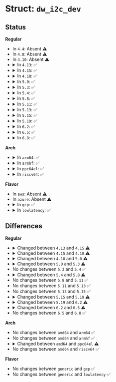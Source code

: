 # Struct: <code>dw_i2c_dev</code>

## Status
<b>Regular</b>
<ul>
<li>
In <code>4.4</code>: Absent ⚠️
</li>
<li>
In <code>4.8</code>: Absent ⚠️
</li>
<li>
In <code>4.10</code>: Absent ⚠️
</li>
<li>
<details>
<summary>In <code>4.13</code>: ✅</summary>

```c
struct dw_i2c_dev {
    struct device *dev;
    void *base;
    struct completion cmd_complete;
    struct clk *clk;
    struct reset_control *rst;
    struct i2c_client *slave;
    u32 (*get_clk_rate_khz)(struct dw_i2c_dev *);
    struct dw_pci_controller *controller;
    int cmd_err;
    struct i2c_msg *msgs;
    int msgs_num;
    int msg_write_idx;
    u32 tx_buf_len;
    u8 *tx_buf;
    int msg_read_idx;
    u32 rx_buf_len;
    u8 *rx_buf;
    int msg_err;
    unsigned int status;
    u32 abort_source;
    int irq;
    u32 flags;
    struct i2c_adapter adapter;
    u32 functionality;
    u32 master_cfg;
    u32 slave_cfg;
    unsigned int tx_fifo_depth;
    unsigned int rx_fifo_depth;
    int rx_outstanding;
    u32 clk_freq;
    u32 sda_hold_time;
    u32 sda_falling_time;
    u32 scl_falling_time;
    u16 ss_hcnt;
    u16 ss_lcnt;
    u16 fs_hcnt;
    u16 fs_lcnt;
    u16 fp_hcnt;
    u16 fp_lcnt;
    u16 hs_hcnt;
    u16 hs_lcnt;
    struct pm_qos_request pm_qos;
    int (*acquire_lock)(struct dw_i2c_dev *);
    void (*release_lock)(struct dw_i2c_dev *);
    bool pm_disabled;
    void (*disable)(struct dw_i2c_dev *);
    void (*disable_int)(struct dw_i2c_dev *);
    int (*init)(struct dw_i2c_dev *);
    int mode;
};
```
</details>
</li>
<li>
<details>
<summary>In <code>4.15</code>: ✅</summary>

```c
struct dw_i2c_dev {
    struct device *dev;
    void *base;
    struct completion cmd_complete;
    struct clk *clk;
    struct reset_control *rst;
    struct i2c_client *slave;
    u32 (*get_clk_rate_khz)(struct dw_i2c_dev *);
    struct dw_pci_controller *controller;
    int cmd_err;
    struct i2c_msg *msgs;
    int msgs_num;
    int msg_write_idx;
    u32 tx_buf_len;
    u8 *tx_buf;
    int msg_read_idx;
    u32 rx_buf_len;
    u8 *rx_buf;
    int msg_err;
    unsigned int status;
    u32 abort_source;
    int irq;
    u32 flags;
    struct i2c_adapter adapter;
    u32 functionality;
    u32 master_cfg;
    u32 slave_cfg;
    unsigned int tx_fifo_depth;
    unsigned int rx_fifo_depth;
    int rx_outstanding;
    u32 clk_freq;
    u32 sda_hold_time;
    u32 sda_falling_time;
    u32 scl_falling_time;
    u16 ss_hcnt;
    u16 ss_lcnt;
    u16 fs_hcnt;
    u16 fs_lcnt;
    u16 fp_hcnt;
    u16 fp_lcnt;
    u16 hs_hcnt;
    u16 hs_lcnt;
    struct pm_qos_request pm_qos;
    int (*acquire_lock)(struct dw_i2c_dev *);
    void (*release_lock)(struct dw_i2c_dev *);
    bool pm_disabled;
    bool suspended;
    bool skip_resume;
    void (*disable)(struct dw_i2c_dev *);
    void (*disable_int)(struct dw_i2c_dev *);
    int (*init)(struct dw_i2c_dev *);
    int mode;
};
```
</details>
</li>
<li>
<details>
<summary>In <code>4.18</code>: ✅</summary>

```c
struct dw_i2c_dev {
    struct device *dev;
    void *base;
    struct completion cmd_complete;
    struct clk *clk;
    struct reset_control *rst;
    struct i2c_client *slave;
    u32 (*get_clk_rate_khz)(struct dw_i2c_dev *);
    struct dw_pci_controller *controller;
    int cmd_err;
    struct i2c_msg *msgs;
    int msgs_num;
    int msg_write_idx;
    u32 tx_buf_len;
    u8 *tx_buf;
    int msg_read_idx;
    u32 rx_buf_len;
    u8 *rx_buf;
    int msg_err;
    unsigned int status;
    u32 abort_source;
    int irq;
    u32 flags;
    struct i2c_adapter adapter;
    u32 functionality;
    u32 master_cfg;
    u32 slave_cfg;
    unsigned int tx_fifo_depth;
    unsigned int rx_fifo_depth;
    int rx_outstanding;
    u32 clk_freq;
    u32 sda_hold_time;
    u32 sda_falling_time;
    u32 scl_falling_time;
    u16 ss_hcnt;
    u16 ss_lcnt;
    u16 fs_hcnt;
    u16 fs_lcnt;
    u16 fp_hcnt;
    u16 fp_lcnt;
    u16 hs_hcnt;
    u16 hs_lcnt;
    struct pm_qos_request pm_qos;
    int (*acquire_lock)(struct dw_i2c_dev *);
    void (*release_lock)(struct dw_i2c_dev *);
    bool pm_disabled;
    void (*disable)(struct dw_i2c_dev *);
    void (*disable_int)(struct dw_i2c_dev *);
    int (*init)(struct dw_i2c_dev *);
    int mode;
    struct i2c_bus_recovery_info rinfo;
};
```
</details>
</li>
<li>
<details>
<summary>In <code>5.0</code>: ✅</summary>

```c
struct dw_i2c_dev {
    struct device *dev;
    void *base;
    void *ext;
    struct completion cmd_complete;
    struct clk *clk;
    struct reset_control *rst;
    struct i2c_client *slave;
    u32 (*get_clk_rate_khz)(struct dw_i2c_dev *);
    struct dw_pci_controller *controller;
    int cmd_err;
    struct i2c_msg *msgs;
    int msgs_num;
    int msg_write_idx;
    u32 tx_buf_len;
    u8 *tx_buf;
    int msg_read_idx;
    u32 rx_buf_len;
    u8 *rx_buf;
    int msg_err;
    unsigned int status;
    u32 abort_source;
    int irq;
    u32 flags;
    struct i2c_adapter adapter;
    u32 functionality;
    u32 master_cfg;
    u32 slave_cfg;
    unsigned int tx_fifo_depth;
    unsigned int rx_fifo_depth;
    int rx_outstanding;
    struct i2c_timings timings;
    u32 sda_hold_time;
    u16 ss_hcnt;
    u16 ss_lcnt;
    u16 fs_hcnt;
    u16 fs_lcnt;
    u16 fp_hcnt;
    u16 fp_lcnt;
    u16 hs_hcnt;
    u16 hs_lcnt;
    int (*acquire_lock)();
    void (*release_lock)();
    bool shared_with_punit;
    void (*disable)(struct dw_i2c_dev *);
    void (*disable_int)(struct dw_i2c_dev *);
    int (*init)(struct dw_i2c_dev *);
    int (*set_sda_hold_time)(struct dw_i2c_dev *);
    int mode;
    struct i2c_bus_recovery_info rinfo;
};
```
</details>
</li>
<li>
<details>
<summary>In <code>5.3</code>: ✅</summary>

```c
struct dw_i2c_dev {
    struct device *dev;
    void *base;
    void *ext;
    struct completion cmd_complete;
    struct clk *clk;
    struct clk *pclk;
    struct reset_control *rst;
    struct i2c_client *slave;
    u32 (*get_clk_rate_khz)(struct dw_i2c_dev *);
    struct dw_pci_controller *controller;
    int cmd_err;
    struct i2c_msg *msgs;
    int msgs_num;
    int msg_write_idx;
    u32 tx_buf_len;
    u8 *tx_buf;
    int msg_read_idx;
    u32 rx_buf_len;
    u8 *rx_buf;
    int msg_err;
    unsigned int status;
    u32 abort_source;
    int irq;
    u32 flags;
    struct i2c_adapter adapter;
    u32 functionality;
    u32 master_cfg;
    u32 slave_cfg;
    unsigned int tx_fifo_depth;
    unsigned int rx_fifo_depth;
    int rx_outstanding;
    struct i2c_timings timings;
    u32 sda_hold_time;
    u16 ss_hcnt;
    u16 ss_lcnt;
    u16 fs_hcnt;
    u16 fs_lcnt;
    u16 fp_hcnt;
    u16 fp_lcnt;
    u16 hs_hcnt;
    u16 hs_lcnt;
    int (*acquire_lock)();
    void (*release_lock)();
    bool shared_with_punit;
    void (*disable)(struct dw_i2c_dev *);
    void (*disable_int)(struct dw_i2c_dev *);
    int (*init)(struct dw_i2c_dev *);
    int (*set_sda_hold_time)(struct dw_i2c_dev *);
    int mode;
    struct i2c_bus_recovery_info rinfo;
    bool suspended;
};
```
</details>
</li>
<li>
<details>
<summary>In <code>5.4</code>: ✅</summary>

```c
struct dw_i2c_dev {
    struct device *dev;
    void *base;
    void *ext;
    struct completion cmd_complete;
    struct clk *clk;
    struct clk *pclk;
    struct reset_control *rst;
    struct i2c_client *slave;
    u32 (*get_clk_rate_khz)(struct dw_i2c_dev *);
    struct dw_pci_controller *controller;
    int cmd_err;
    struct i2c_msg *msgs;
    int msgs_num;
    int msg_write_idx;
    u32 tx_buf_len;
    u8 *tx_buf;
    int msg_read_idx;
    u32 rx_buf_len;
    u8 *rx_buf;
    int msg_err;
    unsigned int status;
    u32 abort_source;
    int irq;
    u32 flags;
    struct i2c_adapter adapter;
    u32 functionality;
    u32 master_cfg;
    u32 slave_cfg;
    unsigned int tx_fifo_depth;
    unsigned int rx_fifo_depth;
    int rx_outstanding;
    struct i2c_timings timings;
    u32 sda_hold_time;
    u16 ss_hcnt;
    u16 ss_lcnt;
    u16 fs_hcnt;
    u16 fs_lcnt;
    u16 fp_hcnt;
    u16 fp_lcnt;
    u16 hs_hcnt;
    u16 hs_lcnt;
    int (*acquire_lock)();
    void (*release_lock)();
    bool shared_with_punit;
    void (*disable)(struct dw_i2c_dev *);
    void (*disable_int)(struct dw_i2c_dev *);
    int (*init)(struct dw_i2c_dev *);
    int (*set_sda_hold_time)(struct dw_i2c_dev *);
    int mode;
    struct i2c_bus_recovery_info rinfo;
    bool suspended;
};
```
</details>
</li>
<li>
<details>
<summary>In <code>5.8</code>: ✅</summary>

```c
struct dw_i2c_dev {
    struct device *dev;
    struct regmap *map;
    struct regmap *sysmap;
    void *base;
    void *ext;
    struct completion cmd_complete;
    struct clk *clk;
    struct clk *pclk;
    struct reset_control *rst;
    struct i2c_client *slave;
    u32 (*get_clk_rate_khz)(struct dw_i2c_dev *);
    int cmd_err;
    struct i2c_msg *msgs;
    int msgs_num;
    int msg_write_idx;
    u32 tx_buf_len;
    u8 *tx_buf;
    int msg_read_idx;
    u32 rx_buf_len;
    u8 *rx_buf;
    int msg_err;
    unsigned int status;
    u32 abort_source;
    int irq;
    u32 flags;
    struct i2c_adapter adapter;
    u32 functionality;
    u32 master_cfg;
    u32 slave_cfg;
    unsigned int tx_fifo_depth;
    unsigned int rx_fifo_depth;
    int rx_outstanding;
    struct i2c_timings timings;
    u32 sda_hold_time;
    u16 ss_hcnt;
    u16 ss_lcnt;
    u16 fs_hcnt;
    u16 fs_lcnt;
    u16 fp_hcnt;
    u16 fp_lcnt;
    u16 hs_hcnt;
    u16 hs_lcnt;
    int (*acquire_lock)();
    void (*release_lock)();
    bool shared_with_punit;
    void (*disable)(struct dw_i2c_dev *);
    void (*disable_int)(struct dw_i2c_dev *);
    int (*init)(struct dw_i2c_dev *);
    int (*set_sda_hold_time)(struct dw_i2c_dev *);
    int mode;
    struct i2c_bus_recovery_info rinfo;
    bool suspended;
};
```
</details>
</li>
<li>
<details>
<summary>In <code>5.11</code>: ✅</summary>

```c
struct dw_i2c_dev {
    struct device *dev;
    struct regmap *map;
    struct regmap *sysmap;
    void *base;
    void *ext;
    struct completion cmd_complete;
    struct clk *clk;
    struct clk *pclk;
    struct reset_control *rst;
    struct i2c_client *slave;
    u32 (*get_clk_rate_khz)(struct dw_i2c_dev *);
    int cmd_err;
    struct i2c_msg *msgs;
    int msgs_num;
    int msg_write_idx;
    u32 tx_buf_len;
    u8 *tx_buf;
    int msg_read_idx;
    u32 rx_buf_len;
    u8 *rx_buf;
    int msg_err;
    unsigned int status;
    u32 abort_source;
    int irq;
    u32 flags;
    struct i2c_adapter adapter;
    u32 functionality;
    u32 master_cfg;
    u32 slave_cfg;
    unsigned int tx_fifo_depth;
    unsigned int rx_fifo_depth;
    int rx_outstanding;
    struct i2c_timings timings;
    u32 sda_hold_time;
    u16 ss_hcnt;
    u16 ss_lcnt;
    u16 fs_hcnt;
    u16 fs_lcnt;
    u16 fp_hcnt;
    u16 fp_lcnt;
    u16 hs_hcnt;
    u16 hs_lcnt;
    int (*acquire_lock)();
    void (*release_lock)();
    bool shared_with_punit;
    void (*disable)(struct dw_i2c_dev *);
    void (*disable_int)(struct dw_i2c_dev *);
    int (*init)(struct dw_i2c_dev *);
    int (*set_sda_hold_time)(struct dw_i2c_dev *);
    int mode;
    struct i2c_bus_recovery_info rinfo;
    bool suspended;
};
```
</details>
</li>
<li>
<details>
<summary>In <code>5.13</code>: ✅</summary>

```c
struct dw_i2c_dev {
    struct device *dev;
    struct regmap *map;
    struct regmap *sysmap;
    void *base;
    void *ext;
    struct completion cmd_complete;
    struct clk *clk;
    struct clk *pclk;
    struct reset_control *rst;
    struct i2c_client *slave;
    u32 (*get_clk_rate_khz)(struct dw_i2c_dev *);
    int cmd_err;
    struct i2c_msg *msgs;
    int msgs_num;
    int msg_write_idx;
    u32 tx_buf_len;
    u8 *tx_buf;
    int msg_read_idx;
    u32 rx_buf_len;
    u8 *rx_buf;
    int msg_err;
    unsigned int status;
    u32 abort_source;
    int irq;
    u32 flags;
    struct i2c_adapter adapter;
    u32 functionality;
    u32 master_cfg;
    u32 slave_cfg;
    unsigned int tx_fifo_depth;
    unsigned int rx_fifo_depth;
    int rx_outstanding;
    struct i2c_timings timings;
    u32 sda_hold_time;
    u16 ss_hcnt;
    u16 ss_lcnt;
    u16 fs_hcnt;
    u16 fs_lcnt;
    u16 fp_hcnt;
    u16 fp_lcnt;
    u16 hs_hcnt;
    u16 hs_lcnt;
    int (*acquire_lock)();
    void (*release_lock)();
    bool shared_with_punit;
    void (*disable)(struct dw_i2c_dev *);
    void (*disable_int)(struct dw_i2c_dev *);
    int (*init)(struct dw_i2c_dev *);
    int (*set_sda_hold_time)(struct dw_i2c_dev *);
    int mode;
    struct i2c_bus_recovery_info rinfo;
    bool suspended;
};
```
</details>
</li>
<li>
<details>
<summary>In <code>5.15</code>: ✅</summary>

```c
struct dw_i2c_dev {
    struct device *dev;
    struct regmap *map;
    struct regmap *sysmap;
    void *base;
    void *ext;
    struct completion cmd_complete;
    struct clk *clk;
    struct clk *pclk;
    struct reset_control *rst;
    struct i2c_client *slave;
    u32 (*get_clk_rate_khz)(struct dw_i2c_dev *);
    int cmd_err;
    struct i2c_msg *msgs;
    int msgs_num;
    int msg_write_idx;
    u32 tx_buf_len;
    u8 *tx_buf;
    int msg_read_idx;
    u32 rx_buf_len;
    u8 *rx_buf;
    int msg_err;
    unsigned int status;
    u32 abort_source;
    int irq;
    u32 flags;
    struct i2c_adapter adapter;
    u32 functionality;
    u32 master_cfg;
    u32 slave_cfg;
    unsigned int tx_fifo_depth;
    unsigned int rx_fifo_depth;
    int rx_outstanding;
    struct i2c_timings timings;
    u32 sda_hold_time;
    u16 ss_hcnt;
    u16 ss_lcnt;
    u16 fs_hcnt;
    u16 fs_lcnt;
    u16 fp_hcnt;
    u16 fp_lcnt;
    u16 hs_hcnt;
    u16 hs_lcnt;
    int (*acquire_lock)();
    void (*release_lock)();
    bool shared_with_punit;
    void (*disable)(struct dw_i2c_dev *);
    void (*disable_int)(struct dw_i2c_dev *);
    int (*init)(struct dw_i2c_dev *);
    int (*set_sda_hold_time)(struct dw_i2c_dev *);
    int mode;
    struct i2c_bus_recovery_info rinfo;
    bool suspended;
};
```
</details>
</li>
<li>
<details>
<summary>In <code>5.19</code>: ✅</summary>

```c
struct dw_i2c_dev {
    struct device *dev;
    struct regmap *map;
    struct regmap *sysmap;
    void *base;
    void *ext;
    struct completion cmd_complete;
    struct clk *clk;
    struct clk *pclk;
    struct reset_control *rst;
    struct i2c_client *slave;
    u32 (*get_clk_rate_khz)(struct dw_i2c_dev *);
    int cmd_err;
    struct i2c_msg *msgs;
    int msgs_num;
    int msg_write_idx;
    u32 tx_buf_len;
    u8 *tx_buf;
    int msg_read_idx;
    u32 rx_buf_len;
    u8 *rx_buf;
    int msg_err;
    unsigned int status;
    u32 abort_source;
    int irq;
    u32 flags;
    struct i2c_adapter adapter;
    u32 functionality;
    u32 master_cfg;
    u32 slave_cfg;
    unsigned int tx_fifo_depth;
    unsigned int rx_fifo_depth;
    int rx_outstanding;
    struct i2c_timings timings;
    u32 sda_hold_time;
    u16 ss_hcnt;
    u16 ss_lcnt;
    u16 fs_hcnt;
    u16 fs_lcnt;
    u16 fp_hcnt;
    u16 fp_lcnt;
    u16 hs_hcnt;
    u16 hs_lcnt;
    int (*acquire_lock)();
    void (*release_lock)();
    int semaphore_idx;
    bool shared_with_punit;
    void (*disable)(struct dw_i2c_dev *);
    void (*disable_int)(struct dw_i2c_dev *);
    int (*init)(struct dw_i2c_dev *);
    int (*set_sda_hold_time)(struct dw_i2c_dev *);
    int mode;
    struct i2c_bus_recovery_info rinfo;
};
```
</details>
</li>
<li>
<details>
<summary>In <code>6.2</code>: ✅</summary>

```c
struct dw_i2c_dev {
    struct device *dev;
    struct regmap *map;
    struct regmap *sysmap;
    void *base;
    void *ext;
    struct completion cmd_complete;
    struct clk *clk;
    struct clk *pclk;
    struct reset_control *rst;
    struct i2c_client *slave;
    u32 (*get_clk_rate_khz)(struct dw_i2c_dev *);
    int cmd_err;
    struct i2c_msg *msgs;
    int msgs_num;
    int msg_write_idx;
    u32 tx_buf_len;
    u8 *tx_buf;
    int msg_read_idx;
    u32 rx_buf_len;
    u8 *rx_buf;
    int msg_err;
    unsigned int status;
    u32 abort_source;
    int irq;
    u32 flags;
    struct i2c_adapter adapter;
    u32 functionality;
    u32 master_cfg;
    u32 slave_cfg;
    unsigned int tx_fifo_depth;
    unsigned int rx_fifo_depth;
    int rx_outstanding;
    struct i2c_timings timings;
    u32 sda_hold_time;
    u16 ss_hcnt;
    u16 ss_lcnt;
    u16 fs_hcnt;
    u16 fs_lcnt;
    u16 fp_hcnt;
    u16 fp_lcnt;
    u16 hs_hcnt;
    u16 hs_lcnt;
    int (*acquire_lock)();
    void (*release_lock)();
    int semaphore_idx;
    bool shared_with_punit;
    void (*disable)(struct dw_i2c_dev *);
    int (*init)(struct dw_i2c_dev *);
    int (*set_sda_hold_time)(struct dw_i2c_dev *);
    int mode;
    struct i2c_bus_recovery_info rinfo;
};
```
</details>
</li>
<li>
<details>
<summary>In <code>6.5</code>: ✅</summary>

```c
struct dw_i2c_dev {
    struct device *dev;
    struct regmap *map;
    struct regmap *sysmap;
    void *base;
    void *ext;
    struct completion cmd_complete;
    struct clk *clk;
    struct clk *pclk;
    struct reset_control *rst;
    struct i2c_client *slave;
    u32 (*get_clk_rate_khz)(struct dw_i2c_dev *);
    int cmd_err;
    struct i2c_msg *msgs;
    int msgs_num;
    int msg_write_idx;
    u32 tx_buf_len;
    u8 *tx_buf;
    int msg_read_idx;
    u32 rx_buf_len;
    u8 *rx_buf;
    int msg_err;
    unsigned int status;
    unsigned int abort_source;
    int irq;
    u32 flags;
    struct i2c_adapter adapter;
    u32 functionality;
    u32 master_cfg;
    u32 slave_cfg;
    unsigned int tx_fifo_depth;
    unsigned int rx_fifo_depth;
    int rx_outstanding;
    struct i2c_timings timings;
    u32 sda_hold_time;
    u16 ss_hcnt;
    u16 ss_lcnt;
    u16 fs_hcnt;
    u16 fs_lcnt;
    u16 fp_hcnt;
    u16 fp_lcnt;
    u16 hs_hcnt;
    u16 hs_lcnt;
    int (*acquire_lock)();
    void (*release_lock)();
    int semaphore_idx;
    bool shared_with_punit;
    void (*disable)(struct dw_i2c_dev *);
    int (*init)(struct dw_i2c_dev *);
    int (*set_sda_hold_time)(struct dw_i2c_dev *);
    int mode;
    struct i2c_bus_recovery_info rinfo;
};
```
</details>
</li>
<li>
<details>
<summary>In <code>6.8</code>: ✅</summary>

```c
struct dw_i2c_dev {
    struct device *dev;
    struct regmap *map;
    struct regmap *sysmap;
    void *base;
    void *ext;
    struct completion cmd_complete;
    struct clk *clk;
    struct clk *pclk;
    struct reset_control *rst;
    struct i2c_client *slave;
    u32 (*get_clk_rate_khz)(struct dw_i2c_dev *);
    int cmd_err;
    struct i2c_msg *msgs;
    int msgs_num;
    int msg_write_idx;
    u32 tx_buf_len;
    u8 *tx_buf;
    int msg_read_idx;
    u32 rx_buf_len;
    u8 *rx_buf;
    int msg_err;
    unsigned int status;
    unsigned int abort_source;
    int irq;
    u32 flags;
    struct i2c_adapter adapter;
    u32 functionality;
    u32 master_cfg;
    u32 slave_cfg;
    unsigned int tx_fifo_depth;
    unsigned int rx_fifo_depth;
    int rx_outstanding;
    struct i2c_timings timings;
    u32 sda_hold_time;
    u16 ss_hcnt;
    u16 ss_lcnt;
    u16 fs_hcnt;
    u16 fs_lcnt;
    u16 fp_hcnt;
    u16 fp_lcnt;
    u16 hs_hcnt;
    u16 hs_lcnt;
    int (*acquire_lock)();
    void (*release_lock)();
    int semaphore_idx;
    bool shared_with_punit;
    void (*disable)(struct dw_i2c_dev *);
    int (*init)(struct dw_i2c_dev *);
    int (*set_sda_hold_time)(struct dw_i2c_dev *);
    int mode;
    struct i2c_bus_recovery_info rinfo;
};
```
</details>
</li>
</ul>
<b>Arch</b>
<ul>
<li>
<details>
<summary>In <code>arm64</code>: ✅</summary>

```c
struct dw_i2c_dev {
    struct device *dev;
    void *base;
    void *ext;
    struct completion cmd_complete;
    struct clk *clk;
    struct clk *pclk;
    struct reset_control *rst;
    struct i2c_client *slave;
    u32 (*get_clk_rate_khz)(struct dw_i2c_dev *);
    struct dw_pci_controller *controller;
    int cmd_err;
    struct i2c_msg *msgs;
    int msgs_num;
    int msg_write_idx;
    u32 tx_buf_len;
    u8 *tx_buf;
    int msg_read_idx;
    u32 rx_buf_len;
    u8 *rx_buf;
    int msg_err;
    unsigned int status;
    u32 abort_source;
    int irq;
    u32 flags;
    struct i2c_adapter adapter;
    u32 functionality;
    u32 master_cfg;
    u32 slave_cfg;
    unsigned int tx_fifo_depth;
    unsigned int rx_fifo_depth;
    int rx_outstanding;
    struct i2c_timings timings;
    u32 sda_hold_time;
    u16 ss_hcnt;
    u16 ss_lcnt;
    u16 fs_hcnt;
    u16 fs_lcnt;
    u16 fp_hcnt;
    u16 fp_lcnt;
    u16 hs_hcnt;
    u16 hs_lcnt;
    int (*acquire_lock)();
    void (*release_lock)();
    bool shared_with_punit;
    void (*disable)(struct dw_i2c_dev *);
    void (*disable_int)(struct dw_i2c_dev *);
    int (*init)(struct dw_i2c_dev *);
    int (*set_sda_hold_time)(struct dw_i2c_dev *);
    int mode;
    struct i2c_bus_recovery_info rinfo;
    bool suspended;
};
```
</details>
</li>
<li>
<details>
<summary>In <code>armhf</code>: ✅</summary>

```c
struct dw_i2c_dev {
    struct device *dev;
    void *base;
    void *ext;
    struct completion cmd_complete;
    struct clk *clk;
    struct clk *pclk;
    struct reset_control *rst;
    struct i2c_client *slave;
    u32 (*get_clk_rate_khz)(struct dw_i2c_dev *);
    struct dw_pci_controller *controller;
    int cmd_err;
    struct i2c_msg *msgs;
    int msgs_num;
    int msg_write_idx;
    u32 tx_buf_len;
    u8 *tx_buf;
    int msg_read_idx;
    u32 rx_buf_len;
    u8 *rx_buf;
    int msg_err;
    unsigned int status;
    u32 abort_source;
    int irq;
    u32 flags;
    struct i2c_adapter adapter;
    u32 functionality;
    u32 master_cfg;
    u32 slave_cfg;
    unsigned int tx_fifo_depth;
    unsigned int rx_fifo_depth;
    int rx_outstanding;
    struct i2c_timings timings;
    u32 sda_hold_time;
    u16 ss_hcnt;
    u16 ss_lcnt;
    u16 fs_hcnt;
    u16 fs_lcnt;
    u16 fp_hcnt;
    u16 fp_lcnt;
    u16 hs_hcnt;
    u16 hs_lcnt;
    int (*acquire_lock)();
    void (*release_lock)();
    bool shared_with_punit;
    void (*disable)(struct dw_i2c_dev *);
    void (*disable_int)(struct dw_i2c_dev *);
    int (*init)(struct dw_i2c_dev *);
    int (*set_sda_hold_time)(struct dw_i2c_dev *);
    int mode;
    struct i2c_bus_recovery_info rinfo;
    bool suspended;
};
```
</details>
</li>
<li>
<details>
<summary>In <code>ppc64el</code>: ✅</summary>

```c
struct dw_i2c_dev {
    struct device *dev;
    void *base;
    void *ext;
    struct completion cmd_complete;
    struct clk *clk;
    struct clk *pclk;
    struct reset_control *rst;
    struct i2c_client *slave;
    u32 (*get_clk_rate_khz)(struct dw_i2c_dev *);
    struct dw_pci_controller *controller;
    int cmd_err;
    struct i2c_msg *msgs;
    int msgs_num;
    int msg_write_idx;
    u32 tx_buf_len;
    u8 *tx_buf;
    int msg_read_idx;
    u32 rx_buf_len;
    u8 *rx_buf;
    int msg_err;
    unsigned int status;
    u32 abort_source;
    int irq;
    u32 flags;
    struct i2c_adapter adapter;
    u32 functionality;
    u32 master_cfg;
    u32 slave_cfg;
    unsigned int tx_fifo_depth;
    unsigned int rx_fifo_depth;
    int rx_outstanding;
    struct i2c_timings timings;
    u32 sda_hold_time;
    u16 ss_hcnt;
    u16 ss_lcnt;
    u16 fs_hcnt;
    u16 fs_lcnt;
    u16 fp_hcnt;
    u16 fp_lcnt;
    u16 hs_hcnt;
    u16 hs_lcnt;
    int (*acquire_lock)();
    void (*release_lock)();
    bool shared_with_punit;
    void (*disable)(struct dw_i2c_dev *);
    void (*disable_int)(struct dw_i2c_dev *);
    int (*init)(struct dw_i2c_dev *);
    int (*set_sda_hold_time)(struct dw_i2c_dev *);
    int mode;
    struct i2c_bus_recovery_info rinfo;
    bool suspended;
};
```
</details>
</li>
<li>
<details>
<summary>In <code>riscv64</code>: ✅</summary>

```c
struct dw_i2c_dev {
    struct device *dev;
    void *base;
    void *ext;
    struct completion cmd_complete;
    struct clk *clk;
    struct clk *pclk;
    struct reset_control *rst;
    struct i2c_client *slave;
    u32 (*get_clk_rate_khz)(struct dw_i2c_dev *);
    struct dw_pci_controller *controller;
    int cmd_err;
    struct i2c_msg *msgs;
    int msgs_num;
    int msg_write_idx;
    u32 tx_buf_len;
    u8 *tx_buf;
    int msg_read_idx;
    u32 rx_buf_len;
    u8 *rx_buf;
    int msg_err;
    unsigned int status;
    u32 abort_source;
    int irq;
    u32 flags;
    struct i2c_adapter adapter;
    u32 functionality;
    u32 master_cfg;
    u32 slave_cfg;
    unsigned int tx_fifo_depth;
    unsigned int rx_fifo_depth;
    int rx_outstanding;
    struct i2c_timings timings;
    u32 sda_hold_time;
    u16 ss_hcnt;
    u16 ss_lcnt;
    u16 fs_hcnt;
    u16 fs_lcnt;
    u16 fp_hcnt;
    u16 fp_lcnt;
    u16 hs_hcnt;
    u16 hs_lcnt;
    int (*acquire_lock)();
    void (*release_lock)();
    bool shared_with_punit;
    void (*disable)(struct dw_i2c_dev *);
    void (*disable_int)(struct dw_i2c_dev *);
    int (*init)(struct dw_i2c_dev *);
    int (*set_sda_hold_time)(struct dw_i2c_dev *);
    int mode;
    struct i2c_bus_recovery_info rinfo;
    bool suspended;
};
```
</details>
</li>
</ul>
<b>Flavor</b>
<ul>
<li>
In <code>aws</code>: Absent ⚠️
</li>
<li>
In <code>azure</code>: Absent ⚠️
</li>
<li>
<details>
<summary>In <code>gcp</code>: ✅</summary>

```c
struct dw_i2c_dev {
    struct device *dev;
    void *base;
    void *ext;
    struct completion cmd_complete;
    struct clk *clk;
    struct clk *pclk;
    struct reset_control *rst;
    struct i2c_client *slave;
    u32 (*get_clk_rate_khz)(struct dw_i2c_dev *);
    struct dw_pci_controller *controller;
    int cmd_err;
    struct i2c_msg *msgs;
    int msgs_num;
    int msg_write_idx;
    u32 tx_buf_len;
    u8 *tx_buf;
    int msg_read_idx;
    u32 rx_buf_len;
    u8 *rx_buf;
    int msg_err;
    unsigned int status;
    u32 abort_source;
    int irq;
    u32 flags;
    struct i2c_adapter adapter;
    u32 functionality;
    u32 master_cfg;
    u32 slave_cfg;
    unsigned int tx_fifo_depth;
    unsigned int rx_fifo_depth;
    int rx_outstanding;
    struct i2c_timings timings;
    u32 sda_hold_time;
    u16 ss_hcnt;
    u16 ss_lcnt;
    u16 fs_hcnt;
    u16 fs_lcnt;
    u16 fp_hcnt;
    u16 fp_lcnt;
    u16 hs_hcnt;
    u16 hs_lcnt;
    int (*acquire_lock)();
    void (*release_lock)();
    bool shared_with_punit;
    void (*disable)(struct dw_i2c_dev *);
    void (*disable_int)(struct dw_i2c_dev *);
    int (*init)(struct dw_i2c_dev *);
    int (*set_sda_hold_time)(struct dw_i2c_dev *);
    int mode;
    struct i2c_bus_recovery_info rinfo;
    bool suspended;
};
```
</details>
</li>
<li>
<details>
<summary>In <code>lowlatency</code>: ✅</summary>

```c
struct dw_i2c_dev {
    struct device *dev;
    void *base;
    void *ext;
    struct completion cmd_complete;
    struct clk *clk;
    struct clk *pclk;
    struct reset_control *rst;
    struct i2c_client *slave;
    u32 (*get_clk_rate_khz)(struct dw_i2c_dev *);
    struct dw_pci_controller *controller;
    int cmd_err;
    struct i2c_msg *msgs;
    int msgs_num;
    int msg_write_idx;
    u32 tx_buf_len;
    u8 *tx_buf;
    int msg_read_idx;
    u32 rx_buf_len;
    u8 *rx_buf;
    int msg_err;
    unsigned int status;
    u32 abort_source;
    int irq;
    u32 flags;
    struct i2c_adapter adapter;
    u32 functionality;
    u32 master_cfg;
    u32 slave_cfg;
    unsigned int tx_fifo_depth;
    unsigned int rx_fifo_depth;
    int rx_outstanding;
    struct i2c_timings timings;
    u32 sda_hold_time;
    u16 ss_hcnt;
    u16 ss_lcnt;
    u16 fs_hcnt;
    u16 fs_lcnt;
    u16 fp_hcnt;
    u16 fp_lcnt;
    u16 hs_hcnt;
    u16 hs_lcnt;
    int (*acquire_lock)();
    void (*release_lock)();
    bool shared_with_punit;
    void (*disable)(struct dw_i2c_dev *);
    void (*disable_int)(struct dw_i2c_dev *);
    int (*init)(struct dw_i2c_dev *);
    int (*set_sda_hold_time)(struct dw_i2c_dev *);
    int mode;
    struct i2c_bus_recovery_info rinfo;
    bool suspended;
};
```
</details>
</li>
</ul>

## Differences
<b>Regular</b>
<ul>
<li>
<details>
<summary>Changed between <code>4.13</code> and <code>4.15</code> ⚠️</summary>
<ul>
<li>
<b>Field added. </b>
<code>bool suspended</code>
</li>
<li>
<b>Field added. </b>
<code>bool skip_resume</code>
</li>
</ul>
</details>
</li>
<li>
<details>
<summary>Changed between <code>4.15</code> and <code>4.18</code> ⚠️</summary>
<ul>
<li>
<b>Field added. </b>
<code>struct i2c_bus_recovery_info rinfo</code>
</li>
<li>
<b>Field removed. </b>
<code>bool suspended</code>
</li>
<li>
<b>Field removed. </b>
<code>bool skip_resume</code>
</li>
</ul>
</details>
</li>
<li>
<details>
<summary>Changed between <code>4.18</code> and <code>5.0</code> ⚠️</summary>
<ul>
<li>
<b>Field added. </b>
<code>void *ext</code>
</li>
<li>
<b>Field added. </b>
<code>struct i2c_timings timings</code>
</li>
<li>
<b>Field added. </b>
<code>bool shared_with_punit</code>
</li>
<li>
<b>Field added. </b>
<code>int (*set_sda_hold_time)(struct dw_i2c_dev *)</code>
</li>
<li>
<b>Field removed. </b>
<code>u32 clk_freq</code>
</li>
<li>
<b>Field removed. </b>
<code>u32 sda_falling_time</code>
</li>
<li>
<b>Field removed. </b>
<code>u32 scl_falling_time</code>
</li>
<li>
<b>Field removed. </b>
<code>struct pm_qos_request pm_qos</code>
</li>
<li>
<b>Field removed. </b>
<code>bool pm_disabled</code>
</li>
<li>
<b>Field type changed. </b>
<code>int (*acquire_lock)(struct dw_i2c_dev *)</code> ➡️ <code>int (*acquire_lock)()</code>
</li>
<li>
<b>Field type changed. </b>
<code>void (*release_lock)(struct dw_i2c_dev *)</code> ➡️ <code>void (*release_lock)()</code>
</li>
</ul>
</details>
</li>
<li>
<details>
<summary>Changed between <code>5.0</code> and <code>5.3</code> ⚠️</summary>
<ul>
<li>
<b>Field added. </b>
<code>struct clk *pclk</code>
</li>
<li>
<b>Field added. </b>
<code>bool suspended</code>
</li>
</ul>
</details>
</li>
<li>
No changes between <code>5.3</code> and <code>5.4</code> ✅
</li>
<li>
<details>
<summary>Changed between <code>5.4</code> and <code>5.8</code> ⚠️</summary>
<ul>
<li>
<b>Field added. </b>
<code>struct regmap *map</code>
</li>
<li>
<b>Field added. </b>
<code>struct regmap *sysmap</code>
</li>
<li>
<b>Field removed. </b>
<code>struct dw_pci_controller *controller</code>
</li>
</ul>
</details>
</li>
<li>
No changes between <code>5.8</code> and <code>5.11</code> ✅
</li>
<li>
No changes between <code>5.11</code> and <code>5.13</code> ✅
</li>
<li>
No changes between <code>5.13</code> and <code>5.15</code> ✅
</li>
<li>
<details>
<summary>Changed between <code>5.15</code> and <code>5.19</code> ⚠️</summary>
<ul>
<li>
<b>Field added. </b>
<code>int semaphore_idx</code>
</li>
<li>
<b>Field removed. </b>
<code>bool suspended</code>
</li>
</ul>
</details>
</li>
<li>
<details>
<summary>Changed between <code>5.19</code> and <code>6.2</code> ⚠️</summary>
<ul>
<li>
<b>Field removed. </b>
<code>void (*disable_int)(struct dw_i2c_dev *)</code>
</li>
</ul>
</details>
</li>
<li>
<details>
<summary>Changed between <code>6.2</code> and <code>6.5</code> ⚠️</summary>
<ul>
<li>
<b>Field type changed. </b>
<code>u32 abort_source</code> ➡️ <code>unsigned int abort_source</code>
</li>
</ul>
</details>
</li>
<li>
No changes between <code>6.5</code> and <code>6.8</code> ✅
</li>
</ul>
<b>Arch</b>
<ul>
<li>
No changes between <code>amd64</code> and <code>arm64</code> ✅
</li>
<li>
No changes between <code>amd64</code> and <code>armhf</code> ✅
</li>
<li>
<details>
<summary>Changed between <code>amd64</code> and <code>ppc64el</code> ⚠️</summary>
<ul>
<li>
<b>Field type changed. </b>
<code>struct clk *clk</code> ➡️ <code>struct clk *clk</code>
</li>
<li>
<b>Field type changed. </b>
<code>struct clk *pclk</code> ➡️ <code>struct clk *pclk</code>
</li>
</ul>
</details>
</li>
<li>
No changes between <code>amd64</code> and <code>riscv64</code> ✅
</li>
</ul>
<b>Flavor</b>
<ul>
<li>
No changes between <code>generic</code> and <code>gcp</code> ✅
</li>
<li>
No changes between <code>generic</code> and <code>lowlatency</code> ✅
</li>
</ul>
